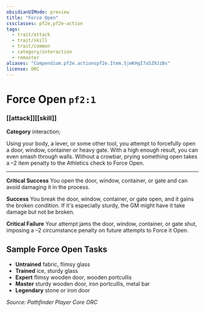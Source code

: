 ```yaml
---
obsidianUIMode: preview
title: "Force Open"
cssclasses: pf2e,pf2e-action
tags:
  - trait/attack
  - trait/skill
  - trait/common
  - category/interaction
  - remaster
aliases: "Compendium.pf2e.actionspf2e.Item.SjmKHgI7a5Z9JzBx"
license: ORC
---
```

# Force Open `pf2:1`

### [[attack]][[skill]]

**Category** interaction; 




Using your body, a lever, or some other tool, you attempt to forcefully open a door, window, container or heavy gate. With a high enough result, you can even smash through walls. Without a crowbar, prying something open takes a –2 item penalty to the Athletics check to Force Open.

* * *

**Critical Success** You open the door, window, container, or gate and can avoid damaging it in the process.

**Success** You break the door, window, container, or gate open, and it gains the broken condition. If it's especially sturdy, the GM might have it take damage but not be broken.

**Critical Failure** Your attempt jams the door, window, container, or gate shut, imposing a –2 circumstance penalty on future attempts to Force it Open.

## Sample Force Open Tasks

*   **Untrained** fabric, flimsy glass
*   **Trained** ice, sturdy glass
*   **Expert** flimsy wooden door, wooden portcullis
*   **Master** sturdy wooden door, iron portcullis, metal bar
*   **Legendary** stone or iron door

*Source: Pathfinder Player Core*
*ORC*